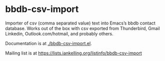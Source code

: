 # bbdb-csv-import

Importer of csv (comma separated value) text into Emacs’s bbdb contact database. Works out of the box with csv exported from Thunderbird, Gmail Linkedin, Outlook.com/hotmail, and probably others.

Documentation is at [./bbdb-csv-import.el](bbdb-csv-import.el).

Mailing list is at https://lists.iankelling.org/listinfo/bbdb-csv-import